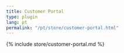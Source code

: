 ```yaml
---
title: Customer Portal
type: plugin
lang: pt
permalink: "/pt/store/customer-portal.html"
---
```


{% include store/customer-portal.md %}
 
